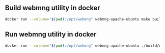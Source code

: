## Build webmng utility in docker
```bash
docker run --volume="$(pwd):/opt/webmng" webmng-apache-ubuntu make build
```

## Run webmng utility in docker
```bash
docker run --volume="$(pwd):/opt/webmng" webmng-apache-ubuntu ./build/webmng apache version
```
